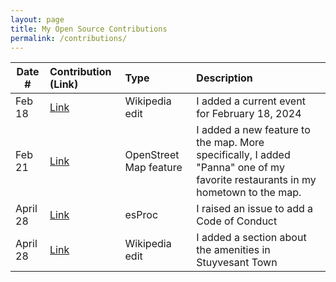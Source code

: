 ```yaml
---
layout: page
title: My Open Source Contributions
permalink: /contributions/
---
```


<!--
Type of the contribution should be "Wikipedia edit", "OpenStreet Map feature", "Documentation", "Course website", "Blog",
"Browser Add-on", etc.

The description should include a brief summary of what you did.

The link should bring us to a public page that shows your contribution. 

Replace the first row with your own contribution. 

-->





| Date #       | Contribution (Link)  | Type  | Description |
|---|:---|:---|:---|
| Feb 18   | [Link](https://en.wikipedia.org/w/index.php?title=Portal:Current_events/2024_February_18&action=submit)    | Wikipedia edit    |   I added a current event for February 18, 2024    |
|  Feb 21   |  [Link](https://www.openstreetmap.org/changeset/147743744#map=19/26.09721/-80.38150)    | OpenStreet Map feature    |   I added a new feature to the map. More specifically, I added "Panna" one of my favorite restaurants in my hometown to the map.    |
|  April 28   |  [Link](https://github.com/SPLWare/esProc/issues/51)   |  esProc   |  I raised an issue to add a Code of Conduct  |
| April 28   | [Link](https://en.wikipedia.org/w/index.php?title=Stuyvesant_Town%E2%80%93Peter_Cooper_Village&action=history)    | Wikipedia edit    |   I added a section about the amenities in Stuyvesant Town    |

